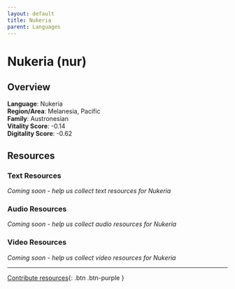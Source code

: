 ```yaml
---
layout: default
title: Nukeria
parent: Languages
---
```


# Nukeria (nur)

## Overview

**Language**: Nukeria  
**Region/Area**: Melanesia, Pacific  
**Family**: Austronesian  
**Vitality Score**: -0.14  
**Digitality Score**: -0.62  

## Resources

### Text Resources
*Coming soon - help us collect text resources for Nukeria*

### Audio Resources
*Coming soon - help us collect audio resources for Nukeria*

### Video Resources
*Coming soon - help us collect video resources for Nukeria*

---

[Contribute resources](https://fairtrain.github.io/){: .btn .btn-purple }
